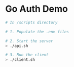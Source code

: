 # Go Auth Demo

```bash
# In /scripts directory

# 1. Populate the .env files

# 2. Start the server
> ./api.sh

# 3. Run the client
> ./client.sh
```
